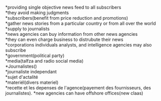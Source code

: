 *providing single objective news feed to all subscribers  
*they avoid making judgments   
*subscribers(benefit from price reduction and promotions)  
*gather news stories from a particular country or from all over the world  
*supply to journalists  
*news agencies can buy information from other news agencies  
*they can even charge business to distrubute their news  
*corporations individuals analysts, and intelligence agencies may also subscribe  
*government(political party)  
*media(talfza and radio social media)  
*Journalistes()  
*journaliste independant  
*sujet d'actalité  
*materiél(divers materiel)  
*recette et les depenses de l'agence(payement des fournisseurs, des journalistes). 
*new agencies can have offshore offices(new claas)